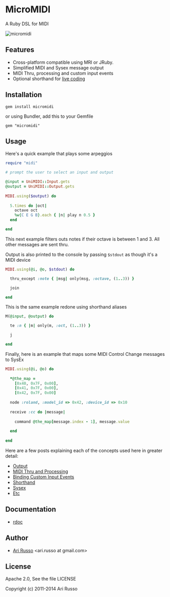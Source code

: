 # MicroMIDI

A Ruby DSL for MIDI

![micromidi](http://img855.imageshack.us/img855/9804/midi.png)

## Features
 
* Cross-platform compatible using MRI or JRuby.
* Simplified MIDI and Sysex message output
* MIDI Thru, processing and custom input events
* Optional shorthand for [live coding](http://en.wikipedia.org/wiki/Live_coding)

## Installation

`gem install micromidi`

or using Bundler, add this to your Gemfile

`gem "micromidi"`

## Usage

Here's a quick example that plays some arpeggios

```ruby
require "midi"

# prompt the user to select an input and output

@input = UniMIDI::Input.gets
@output = UniMIDI::Output.gets
  
MIDI.using($output) do
    
  5.times do |oct|
    octave oct
    %w{C E G B}.each { |n| play n 0.5 }
  end

end
```
    
This next example filters outs notes if their octave is between 1 and 3.  All other messages are sent thru.  

Output is also printed to the console by passing `$stdout` as though it's a MIDI device

```ruby
MIDI.using(@i, @o, $stdout) do

  thru_except :note { |msg| only(msg, :octave, (1..3)) }

  join

end
```

This is the same example redone using shorthand aliases

```ruby
M(@input, @output) do

  te :n { |m| only(m, :oct, (1..3)) }

  j

end
```
  
Finally, here is an example that maps some MIDI Control Change messages to SysEx
  
```ruby
MIDI.using(@i, @o) do
  
  *@the_map =
    [0x40, 0x7F, 0x00],
    [0x41, 0x7F, 0x00],
    [0x42, 0x7F, 0x00]
  
  node :roland, :model_id => 0x42, :device_id => 0x10
  
  receive :cc do |message|
    
    command @the_map[message.index - 1], message.value
      
  end
  
end 
```

Here are a few posts explaining each of the concepts used here in greater detail:

* [Output](http://tx81z.blogspot.com/2011/08/micromidi-midi-messages-and-output.html)
* [MIDI Thru and Processing](http://tx81z.blogspot.com/2011/08/micromidi-midi-thru-and-midi-processing.html)
* [Binding Custom Input Events](http://tx81z.blogspot.com/2011/08/micromidi-custom-events.html)
* [Shorthand](http://tx81z.blogspot.com/2011/08/micromidi-shorthand.html)
* [Sysex](http://tx81z.blogspot.com/2011/09/generating-sysex-messages-with.html)
* [Etc](http://tx81z.blogspot.com/2011/09/more-micromidi-tricks.html)
 
## Documentation

* [rdoc](http://rubydoc.info/github/arirusso/micromidi)

## Author

* [Ari Russo](http://github.com/arirusso) <ari.russo at gmail.com>

## License

Apache 2.0, See the file LICENSE

Copyright (c) 2011-2014 Ari Russo